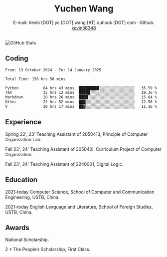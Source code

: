  <center>
     <h1>Yuchen Wang</h1>
     <div>
         <span>
             E-mail:
             Kevin [DOT] yc [DOT] wang [AT] outlook [DOT] com
         </span>
         ·
         <span>
             Github:
             <a href="https://github.com/kevin56348">kevin56348</a>
         </span>
     </div>
 </center>
<br>
<p><img src="https://github-readme-stats.vercel.app/api?username=kevin56348&amp;show_icons=true" alt="GitHub Stats"></p>

## Coding

<!-- ![Top Langs](https://github-readme-stats.vercel.app/api/top-langs/?username=kevin56348) -->

<!--START_SECTION:waka-->

```txt
From: 13 October 2024 - To: 14 January 2025

Total Time: 158 hrs 58 mins

Python           64 hrs 43 mins  █████████░░░░░░░░░░░░░░░░   35.59 %
TeX              35 hrs 12 mins  █████░░░░░░░░░░░░░░░░░░░░   19.36 %
Markdown         28 hrs 26 mins  ████░░░░░░░░░░░░░░░░░░░░░   15.64 %
Other            22 hrs 52 mins  ███░░░░░░░░░░░░░░░░░░░░░░   12.58 %
V                20 hrs 17 mins  ██▓░░░░░░░░░░░░░░░░░░░░░░   11.16 %
```

<!--END_SECTION:waka-->

## Experience 

Spring 22', 23' Teaching Assistant of 2050413, Principle of Computer Organization Lab.

Fall 23', 24' Teaching Assistant of 305040I, Curriculum Project of Computer Organization.

Fall 23', 24' Teaching Assistant of 2240001, Digital Logic.

## Education

2021-today Computer Science, School of Computer and Communication Engineering, USTB, China.

2021-today English Language and Literature, School of Foreign Studies, USTB, China.

## Awards

National Scholarship.

2 * The People’s Scholarship, First Class.
